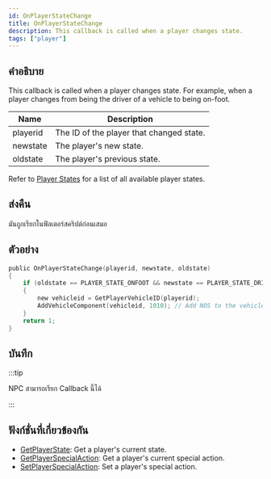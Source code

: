 ```yaml
---
id: OnPlayerStateChange
title: OnPlayerStateChange
description: This callback is called when a player changes state.
tags: ["player"]
---
```


## คำอธิบาย

This callback is called when a player changes state. For example, when a player changes from being the driver of a vehicle to being on-foot.

| Name     | Description                              |
| -------- | ---------------------------------------- |
| playerid | The ID of the player that changed state. |
| newstate | The player's new state.                  |
| oldstate | The player's previous state.             |

Refer to [Player States](../../scripting/resources/playerstates.md) for a list of all available player states.

## ส่งคืน

มันถูกเรียกในฟิลเตอร์สคริปต์ก่อนเสมอ

## ตัวอย่าง

```c
public OnPlayerStateChange(playerid, newstate, oldstate)
{
    if (oldstate == PLAYER_STATE_ONFOOT && newstate == PLAYER_STATE_DRIVER) // Player entered a vehicle as a driver
    {
        new vehicleid = GetPlayerVehicleID(playerid);
        AddVehicleComponent(vehicleid, 1010); // Add NOS to the vehicle
    }
    return 1;
}
```

## บันทึก

:::tip

NPC สามารถเรียก Callback นี้ได้

:::

## ฟังก์ชั่นที่เกี่ยวข้องกัน

- [GetPlayerState](../../scripting/functions/GetPlayerState.md): Get a player's current state.
- [GetPlayerSpecialAction](../../scripting/functions/GetPlayerSpecialAction.md): Get a player's current special action.
- [SetPlayerSpecialAction](../../scripting/functions/SetPlayerSpecialAction.md): Set a player's special action.
